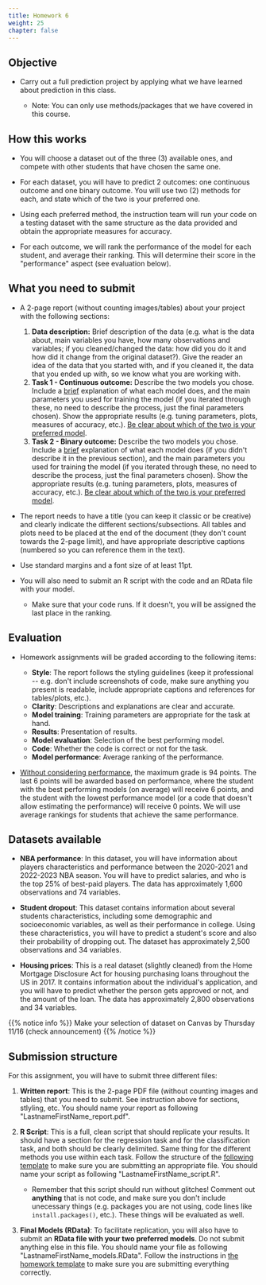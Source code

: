 ```yaml
---
title: Homework 6
weight: 25
chapter: false
---
```



## Objective

- Carry out a full prediction project by applying what we have learned about prediction in this class.

	- Note: You can only use methods/packages that we have covered in this course.

## How this works

- You will choose a dataset out of the three (3) available ones, and compete with other students that have chosen the same one.

- For each dataset, you will have to predict 2 outcomes: one continuous outcome and one binary outcome. You will use two (2) methods for each, and state which of the two is your preferred one.

- Using each preferred method, the instruction team will run your code on a testing dataset with the same structure as the data provided and obtain the appropriate measures for accuracy.

- For each outcome, we will rank the performance of the model for each student, and average their ranking. This will determine their score in the "performance" aspect (see evaluation below).

## What you need to submit

- A 2-page report (without counting images/tables) about your project with the following sections:

	1) **Data description:** Brief description of the data (e.g. what is the data about, main variables you have, how many observations and variables; if you cleaned/changed the data: how did you do it and how did it change from the original dataset?). Give the reader an idea of the data that you started with, and if you cleaned it, the data that you ended up with, so we know what you are working with.
	2) **Task 1 - Continuous outcome:** Describe the two models you chose. Include a <u>brief</u> explanation of what each model does, and the main parameters you used for training the model (if you iterated through these, no need to describe the process, just the final parameters chosen). Show the appropriate results (e.g. tuning parameters, plots, measures of accuracy, etc.). <u>Be clear about which of the two is your preferred model</u>.
	3) **Task 2 - Binary outcome:** Describe the two models you chose. Include a <u>brief</u> explanation of what each model does (if you didn't describe it in the previous section), and the main parameters you used for training the model (if you iterated through these, no need to describe the process, just the final parameters chosen). Show the appropriate results (e.g. tuning parameters, plots, measures of accuracy, etc.). <u>Be clear about which of the two is your preferred model</u>.

- The report needs to have a title (you can keep it classic or be creative) and clearly indicate the different sections/subsections. All tables and plots need to be placed at the end of the document (they don't count towards the 2-page limit), and have appropriate descriptive captions (numbered so you can reference them in the text).

- Use standard margins and a font size of at least 11pt.

- You will also need to submit an R script with the code and an RData file with your model.

	- Make sure that your code runs. If it doesn't, you will be assigned the last place in the ranking.

## Evaluation

- Homework assignments will be graded according to the following items:

	- **Style**: The report follows the styling guidelines (keep it professional -- e.g. don't include screenshots of code, make sure anything you present is readable, include appropriate captions and references for tables/plots, etc.).
	- **Clarity**: Descriptions and explanations are clear and accurate.
	- **Model training**: Training parameters are appropriate for the task at hand.
	- **Results**: Presentation of results.
	- **Model evaluation**: Selection of the best performing model.
	- **Code**: Whether the code is correct or not for the task.
	- **Model performance**: Average ranking of the performance.

- <u>Without considering performance</u>, the maximum grade is 94 points. The last 6 points will be awarded based on performance, where the student with the best performing models (on average) will receive 6 points, and the student with the lowest performance model (or a code that doesn't allow estimating the performance) will receive 0 points. We will use average rankings for students that achieve the same performance.

## Datasets available

- **NBA performance**: In this dataset, you will have information about players characteristics and performance between the 2020-2021 and 2022-2023 NBA season. You will have to predict salaries, and who is the top 25% of best-paid players. The data has approximately 1,600 observations and 74 variables.

- **Student dropout**: This dataset contains information about several students characteristics, including some demographic and socioeconomic variables, as well as their performance in college. Using these characteristics, you will have to predict a student's score and also their probability of dropping out. The dataset has approximately 2,500 observations and 34 variables.

- **Housing prices**: This is a real dataset (slightly cleaned) from the Home Mortgage Disclosure Act for housing purchasing loans throughout the US in 2017. It contains information about the individual's application, and you will have to predict whether the person gets approved or not, and the amount of the loan. The data has approximately 2,800 observations and 34 variables.

{{% notice info %}}
Make your selection of dataset on Canvas by Thursday 11/16 (check announcement)
{{% /notice %}} 


## Submission structure

For this assignment, you will have to submit three different files:

1) **Written report**: This is the 2-page PDF file (without counting images and tables) that you need to submit. See instruction above for sections, stlyling, etc. You should name your report as following "LastnameFirstName_report.pdf". 

2) **R Script**: This is a full, clean script that should replicate your results. It should have a section for the regression task and for the classification task, and both should be clearly delimited. Same thing for the different methods you use within each task. Follow the structure of the [following template](template.com) to make sure you are submitting an appropriate file. You should name your script as following "LastnameFirstName_script.R". 

	- Remember that this script should run without glitches! Comment out **anything** that is not code, and make sure you don't include unecessary things (e.g. packages you are not using, code lines like `install.packages()`, etc.). These things will be evaluated as well.

3) **Final Models (RData)**: To facilitate replication, you will also have to submit an **RData file with your two preferred models**. Do not submit anything else in this file. You should name your file as following "LastnameFirstName_models.RData". Follow the instructions in [the homework template](template.com) to make sure you are submitting everything correctly.


